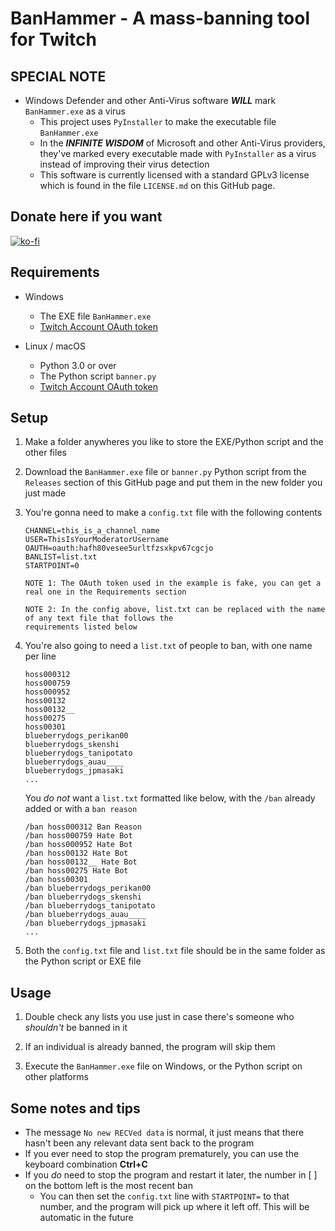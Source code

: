 # BanHammer -  A mass-banning tool for Twitch
## SPECIAL NOTE

* Windows Defender and other Anti-Virus software ***WILL*** mark ```BanHammer.exe``` as a virus
	* This project uses ```PyInstaller``` to make the executable file ```BanHammer.exe```
	* In the ***INFINITE WISDOM*** of Microsoft and other Anti-Virus providers, they've marked every executable made with ```PyInstaller``` as a virus instead of improving their virus detection
  * This software is currently licensed with a standard GPLv3 license which is found in the file ```LICENSE.md``` on this GitHub page.

## Donate here if you want
[![ko-fi](https://ko-fi.com/img/githubbutton_sm.svg)](https://ko-fi.com/W7W06AY2V)

## Requirements

- Windows
  - The EXE file ```BanHammer.exe```
  - [Twitch Account OAuth token](https://www.twitchapps.com/tmi/)

- Linux / macOS
  - Python 3.0 or over
  - The Python script ```banner.py```
  - [Twitch Account OAuth token](https://www.twitchapps.com/tmi/)


## Setup
1. Make a folder anywheres you like to store the EXE/Python script and the other files
2. Download the ```BanHammer.exe``` file or ```banner.py``` Python script from the ```Releases``` section of this GitHub page and put them in the new folder you just made
3. You're gonna need to make a ```config.txt``` file with the following contents
   ```
   CHANNEL=this_is_a_channel_name
   USER=ThisIsYourModeratorUsername
   OAUTH=oauth:hafh80vesee5urltfzsxkpv67cgcjo
   BANLIST=list.txt
   STARTPOINT=0
   ```
   ```
   NOTE 1: The OAuth token used in the example is fake, you can get a real one in the Requirements section
   
   NOTE 2: In the config above, list.txt can be replaced with the name of any text file that follows the
   requirements listed below
   ```

4. You're also going to need a ```list.txt``` of people to ban, with one name per line
    ```
    hoss000312
    hoss000759
    hoss000952
    hoss00132
    hoss00132__
    hoss00275
    hoss00301
    blueberrydogs_perikan00
    blueberrydogs_skenshi
    blueberrydogs_tanipotato
    blueberrydogs_auau____
    blueberrydogs_jpmasaki
    ...
    ```
    You *do not* want a ```list.txt``` formatted like below, with the ```/ban``` already added or with a ```ban reason```
    ```
    /ban hoss000312 Ban Reason
    /ban hoss000759 Hate Bot
    /ban hoss000952 Hate Bot
    /ban hoss00132 Hate Bot
    /ban hoss00132__ Hate Bot
    /ban hoss00275 Hate Bot
    /ban hoss00301 
    /ban blueberrydogs_perikan00
    /ban blueberrydogs_skenshi
    /ban blueberrydogs_tanipotato
    /ban blueberrydogs_auau____
    /ban blueberrydogs_jpmasaki
    ...
    ```
5. Both the ```config.txt``` file and ```list.txt``` file should be in the same folder as the Python script or EXE file

## Usage

1. Double check any lists you use just in case there's someone who *shouldn't* be banned in it

2. If an individual is already banned, the program will skip them

3. Execute the ```BanHammer.exe``` file on Windows, or the Python script on other platforms

## Some notes and tips

- The message ```No new RECVed data``` is normal, it just means that there hasn't been any relevant data sent back to the program
- If you ever need to stop the program prematurely, you can use the keyboard combination **Ctrl+C**
- If you *do* need to stop the program and restart it later, the number in [ ] on the bottom left is the most recent ban
    - You can then set the ```config.txt``` line with ```STARTPOINT=``` to that number, and the program will pick up where it left off. This will be automatic in the future